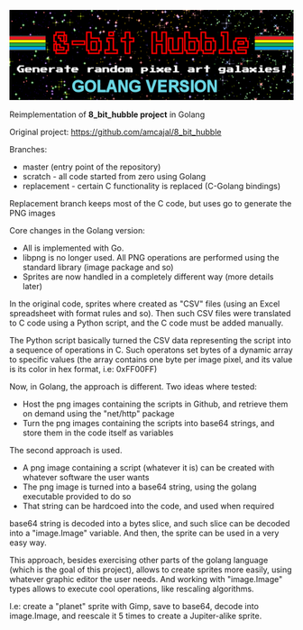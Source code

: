 <!--- PROJECT LOGO --->
![project_logo](https://github.com/amcajal/8_bit_hubble/blob/master/project/doc/media/8_bit_hubble_golang_logo.png)

<!--- PROJECT SUMMARY/OVERVIEW --->
Reimplementation of **8_bit_hubble project** in Golang

Original project: https://github.com/amcajal/8_bit_hubble

Branches:
- master (entry point of the repository)
- scratch - all code started from zero using Golang
- replacement - certain C functionality is replaced (C-Golang bindings)

Replacement branch keeps most of the C code, but uses go to generate the PNG images

Core changes in the Golang version:
- All is implemented with Go.
- libpng is no longer used. All PNG operations are performed using the standard library (image package and so)
- Sprites are now handled in a completely different way (more details later)

In the original code, sprites where created as "CSV" files (using an Excel spreadsheet with format rules and so).
Then such CSV files were translated to C code using a Python script, and the C code must be added manually.

The Python script basically turned the CSV data representing the script into a sequence of operations in C.
Such operatons set bytes of a dynamic array to specific values (the array contains one byte per image pixel,
and its value is its color in hex format, i.e: 0xFF00FF)

Now, in Golang, the approach is different. Two ideas where tested:
- Host the png images containing the scripts in Github, and retrieve them on demand using the "net/http" package
- Turn the png images containing the scripts into base64 strings, and store them in the code itself as variables

The second approach is used.
- A png image containing a script (whatever it is) can be created with whatever software the user wants
- The png image is turned into a base64 string, using the golang executable provided to do so
- That string can be hardcoed into the code, and used when required

base64 string is decoded into a bytes slice, and such slice can be decoded into a "image.Image" variable.
And then, the sprite can be used in a very easy way.

This approach, besides exercising other parts of the golang language (which is the goal of this project),
allows to create sprites more easily, using whatever graphic editor the user needs. And working with "image.Image"
types allows to execute cool operations, like rescaling algorithms.

I.e: create a "planet" sprite with Gimp, save to base64, decode into image.Image, and reescale it 5 times to create
a Jupiter-alike sprite.
